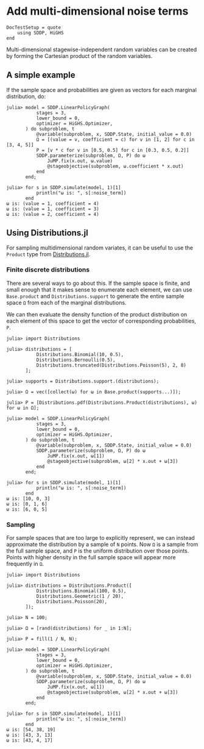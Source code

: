 # Add multi-dimensional noise terms

```@meta
DocTestSetup = quote
    using SDDP, HiGHS
end
```

Multi-dimensional stagewise-independent random variables can be created by
forming the Cartesian product of the random variables.

## A simple example

If the sample space and probabilities are given as vectors for each marginal
distribution, do:

```jldoctest; filter=[r"\(value = \d, coefficient = \d\)", r"1\-element.+"s]
julia> model = SDDP.LinearPolicyGraph(
           stages = 3,
           lower_bound = 0,
           optimizer = HiGHS.Optimizer,
       ) do subproblem, t
           @variable(subproblem, x, SDDP.State, initial_value = 0.0)
           Ω = [(value = v, coefficient = c) for v in [1, 2] for c in [3, 4, 5]]
           P = [v * c for v in [0.5, 0.5] for c in [0.3, 0.5, 0.2]]
           SDDP.parameterize(subproblem, Ω, P) do ω
               JuMP.fix(x.out, ω.value)
               @stageobjective(subproblem, ω.coefficient * x.out)
           end
       end;

julia> for s in SDDP.simulate(model, 1)[1]
           println("ω is: ", s[:noise_term])
       end
ω is: (value = 1, coefficient = 4)
ω is: (value = 1, coefficient = 3)
ω is: (value = 2, coefficient = 4)
```

## Using Distributions.jl

For sampling multidimensional random variates, it can be useful to use the
`Product` type from [Distributions.jl](https://github.com/JuliaStats/Distributions.jl).

### Finite discrete distributions

There are several ways to go about this. If the sample space is finite, and
small enough that it makes sense to enumerate each element, we can use
`Base.product` and `Distributions.support` to generate the entire sample space
`Ω` from each of the marginal distributions.

We can then evaluate the density function of the product distribution on each
element of this space to get the vector of corresponding probabilities, `P`.

```jldoctest; filter=[r"\[\d+, \d+, \d+\]", r"1\-element.+"s]
julia> import Distributions

julia> distributions = [
           Distributions.Binomial(10, 0.5),
           Distributions.Bernoulli(0.5),
           Distributions.truncated(Distributions.Poisson(5), 2, 8)
       ];

julia> supports = Distributions.support.(distributions);

julia> Ω = vec([collect(ω) for ω in Base.product(supports...)]);

julia> P = [Distributions.pdf(Distributions.Product(distributions), ω) for ω in Ω];

julia> model = SDDP.LinearPolicyGraph(
           stages = 3,
           lower_bound = 0,
           optimizer = HiGHS.Optimizer,
       ) do subproblem, t
           @variable(subproblem, x, SDDP.State, initial_value = 0.0)
           SDDP.parameterize(subproblem, Ω, P) do ω
               JuMP.fix(x.out, ω[1])
               @stageobjective(subproblem, ω[2] * x.out + ω[3])
           end
       end;

julia> for s in SDDP.simulate(model, 1)[1]
           println("ω is: ", s[:noise_term])
       end
ω is: [10, 0, 3]
ω is: [0, 1, 6]
ω is: [6, 0, 5]
```

### Sampling

For sample spaces that are too large to explicitly represent, we can instead
approximate the distribution by a sample of `N` points. Now `Ω` is a sample from
the full sample space, and `P` is the uniform distribution over those points.
Points with higher density in the full sample space will appear more frequently
in `Ω`.

```jldoctest; filter=[r"\[\d+, \d+, \d+\]", r"1\-element.+"s]
julia> import Distributions

julia> distributions = Distributions.Product([
           Distributions.Binomial(100, 0.5),
           Distributions.Geometric(1 / 20),
           Distributions.Poisson(20),
       ]);

julia> N = 100;

julia> Ω = [rand(distributions) for _ in 1:N];

julia> P = fill(1 / N, N);

julia> model = SDDP.LinearPolicyGraph(
           stages = 3,
           lower_bound = 0,
           optimizer = HiGHS.Optimizer,
       ) do subproblem, t
           @variable(subproblem, x, SDDP.State, initial_value = 0.0)
           SDDP.parameterize(subproblem, Ω, P) do ω
               JuMP.fix(x.out, ω[1])
               @stageobjective(subproblem, ω[2] * x.out + ω[3])
           end
       end;

julia> for s in SDDP.simulate(model, 1)[1]
           println("ω is: ", s[:noise_term])
       end
ω is: [54, 38, 19]
ω is: [43, 3, 13]
ω is: [43, 4, 17]
```
